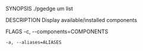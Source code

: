 
SYNOPSIS
    ./pgedge um list <flags>

DESCRIPTION
    Display available/installed components

FLAGS
    -c, --components=COMPONENTS
    
    
    -a, --aliases=ALIASES
    
    
